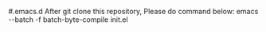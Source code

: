 #.emacs.d
After git clone this repository, Please do command below:
emacs --batch -f batch-byte-compile init.el